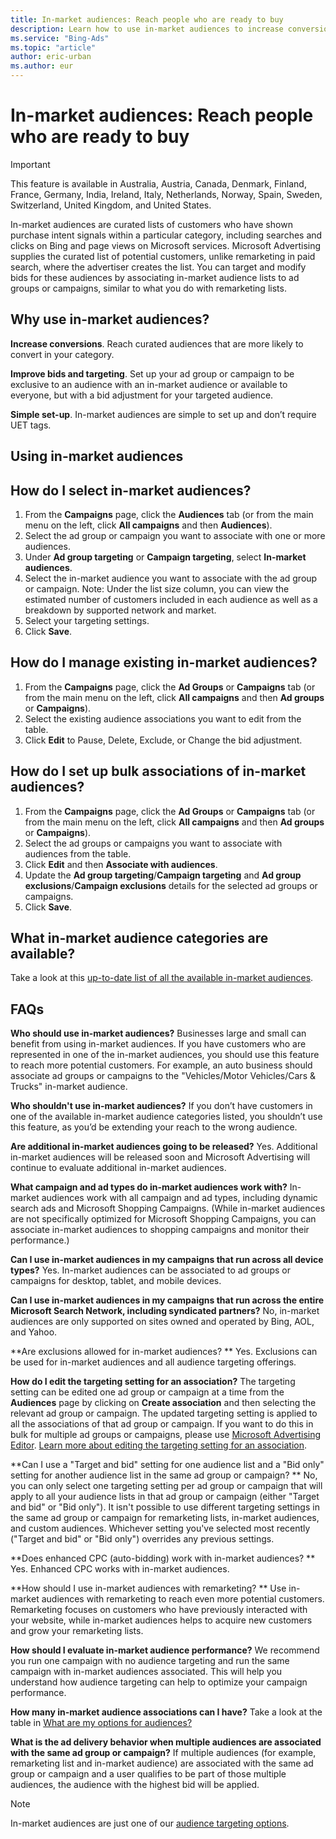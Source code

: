 ```yaml
---
title: In-market audiences: Reach people who are ready to buy
description: Learn how to use in-market audiences to increase conversions and improve bids and targeting.
ms.service: "Bing-Ads"
ms.topic: "article"
author: eric-urban
ms.author: eur
---
```


# In-market audiences: Reach people who are ready to buy

> [!IMPORTANT]
> This feature is available in Australia, Austria, Canada, Denmark, Finland, France, Germany, India, Ireland, Italy, Netherlands, Norway, Spain, Sweden, Switzerland, United Kingdom, and United States.

In-market audiences are curated lists of customers who have shown purchase intent signals within a particular category, including searches and clicks on Bing and page views on Microsoft services. Microsoft Advertising supplies the curated list of potential customers, unlike remarketing in paid search, where the advertiser creates the list. You can target and modify bids for these audiences by associating in-market audience lists to ad groups or campaigns, similar to what you do with remarketing lists.

## Why use in-market audiences?

**Increase conversions**. Reach curated audiences that are more likely to convert in your category.

**Improve bids and targeting**. Set up your ad group or campaign to be exclusive to an audience with an in-market audience or available to everyone, but with a bid adjustment for your targeted audience.

**Simple set-up**. In-market audiences are simple to set up and don’t require UET tags.

## Using in-market audiences

## How do I select in-market audiences?
1. From the **Campaigns** page, click the **Audiences** tab (or from the main menu on the left, click **All campaigns** and then **Audiences**).
1. Select the ad group or campaign you want to associate with one or more audiences.
1. Under **Ad group targeting** or **Campaign targeting**, select **In-market audiences**.
1. Select the in-market audience you want to associate with the ad group or campaign. Note: Under the list size column, you can view the estimated number of customers included in each audience as well as a breakdown by supported network and market.
1. Select your targeting settings.
1. Click **Save**.

## How do I manage existing in-market audiences?
1. From the **Campaigns** page, click the **Ad Groups** or **Campaigns** tab (or from the main menu on the left, click **All campaigns** and then **Ad groups** or **Campaigns**).
1. Select the existing audience associations you want to edit from the table.
1. Click **Edit** to Pause, Delete, Exclude, or Change the bid adjustment.

## How do I set up bulk associations of in-market audiences?
1. From the **Campaigns** page, click the **Ad Groups** or **Campaigns** tab (or from the main menu on the left, click **All campaigns** and then **Ad groups** or **Campaigns**).
1. Select the ad groups or campaigns you want to associate with audiences from the table.
1. Click **Edit** and then **Associate with audiences**.
1. Update the **Ad group targeting**/**Campaign targeting** and **Ad group exclusions**/**Campaign exclusions**  details for the selected ad groups or campaigns.
1. Click **Save**.

## What in-market audience categories are available?
Take a look at this [up-to-date list of all the available in-market audiences](https://go.microsoft.com/fwlink?LinkId=872520).

## FAQs
**Who should use in-market audiences?**                     Businesses large and small can benefit from using in-market audiences. If you have customers who are represented in one of the in-market audiences, you should use this feature to reach more potential customers. For example, an auto business should associate ad groups or campaigns to the "Vehicles/Motor Vehicles/Cars &amp; Trucks" in-market audience.

**Who shouldn't use in-market audiences?**                     If you don’t have customers in one of the available in-market audience categories listed, you shouldn’t use this feature, as you’d be extending your reach to the wrong audience.

**Are additional in-market audiences going to be released?**                     Yes. Additional in-market audiences will be released soon and Microsoft Advertising will continue to evaluate additional in-market audiences.

**What campaign and ad types do in-market audiences work with?**                     In-market audiences work with all campaign and ad types, including dynamic search ads and Microsoft Shopping Campaigns. (While in-market audiences are not specifically optimized for Microsoft Shopping Campaigns, you can associate in-market audiences to shopping campaigns and monitor their performance.)

**Can I use in-market audiences in my campaigns that run across all device types?**                     Yes. In-market audiences can be associated to ad groups or campaigns for desktop, tablet, and mobile devices.

**Can I use in-market audiences in my campaigns that run across the entire Microsoft Search Network, including syndicated partners?**                     No, in-market audiences are only supported on sites owned and operated by Bing, AOL, and Yahoo.

**Are exclusions allowed for in-market audiences? **                     Yes. Exclusions can be used for in-market audiences and all audience targeting offerings.

**How do I edit the targeting setting for an association?**                         The targeting setting can be edited one ad group or campaign at a time from the **Audiences** page by clicking on **Create association** and then selecting the relevant ad group or campaign. The updated targeting setting is applied to all the associations of that ad group or campaign. If you want to do this in bulk for multiple ad groups or campaigns, please use [Microsoft Advertising Editor](./hlp_BA_CONC_AboutDesktop.md). [Learn more about editing the targeting setting for an association](./hlp_BA_CONC_Audiences_TargetSettings.md).

**Can I use a "Target and bid" setting for one audience list and a "Bid only" setting for another audience list in the same ad group or campaign? **             			No, you can only select one targeting setting per ad group or campaign that will apply to all your audience lists in that ad group or campaign (either "Target and bid" or "Bid only"). It isn't possible to use different targeting settings in the same ad group or campaign for remarketing lists, in-market audiences, and custom audiences. Whichever setting you've selected most recently ("Target and bid" or "Bid only") overrides any previous settings.

**Does enhanced CPC (auto-bidding) work with in-market audiences? **                     Yes. Enhanced CPC works with in-market audiences.

**How should I use in-market audiences with remarketing?  **                     Use in-market audiences with remarketing to reach even more potential customers. Remarketing focuses on customers who have previously interacted with your website, while in-market audiences helps to acquire new customers and grow your remarketing lists.

**How should I evaluate in-market audience performance?**                     We recommend you run one campaign with no audience targeting and run the same campaign with in-market audiences associated. This will help you understand how audience targeting can help to optimize your campaign performance.

**How many in-market audience associations can I have?**           		  Take a look at the table in [What are my options for audiences?](./hlp_BA_CONC_Audiences_Options.md)

**What is the ad delivery behavior when multiple audiences are associated with the same ad group or campaign?**                     If multiple audiences (for example, remarketing list and in-market audience) are associated with the same ad group or campaign and a user qualifies to be part of those multiple audiences, the audience with the highest bid will be applied.

> [!NOTE]
> In-market audiences are just one of our [audience targeting options](./hlp_BA_CONC_Audiences_Options.md).


